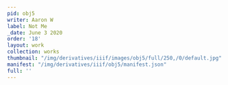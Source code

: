 ```yaml
---
pid: obj5
writer: Aaron W
label: Not Me
_date: June 3 2020
order: '18'
layout: work
collection: works
thumbnail: "/img/derivatives/iiif/images/obj5/full/250,/0/default.jpg"
manifest: "/img/derivatives/iiif/obj5/manifest.json"
full: ''
---
```

